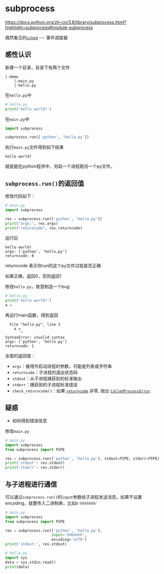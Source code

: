 # subprocess

https://docs.python.org/zh-cn/3.8/library/subprocess.html?highlight=subprocess#module-subprocess

偶然看见的[`sched`](https://docs.python.org/zh-cn/3.8/library/sched.html#module-sched) --- 事件调度器

## 感性认识

新建一个目录，目录下有两个文件

```
|-demo
    |-main.py
    |-hello.py
```

在`hello.py`中

```python
# hello.py
print('hello world!')
```



在`main.py`中

```python
import subprocess

subprocess.run(['python', 'hello.py'])
```



执行`main.py`文件得到如下结果

```
hello world!
```



就是能在python程序中，另起一个进程跑另一个py文件。



## **`subprocess.run()`的返回值**

修改代码如下：

```python
# main.py
import subprocess

res = subprocess.run(['python', 'hello.py'])
print("args:", res.args)
print("returncode", res.returncode)
```

运行后

```
hello world!
args: ['python', 'hello.py']
returncode: 0
```

returncode 表示你run的这个py文件过程是否正确

如果正确，返回0，否则返回1



修改`hello.py`，故意制造一个bug

```python
# hello.py
print('hello world!')
a = 
```

再运行main函数，得到返回

```
  File "hello.py", line 3
    a = 
       ^
SyntaxError: invalid syntax
args: ['python', 'hello.py']
returncode: 1
```

全面的返回值：

- `args`：被用作启动进程的参数，可能是列表或字符串
- `returncode`：子进程的退出状态码
- `stdout`：从子进程捕获到的标准输出
- `stderr`：捕获到的子进程标准错误
- `check_returncode()`：如果 [`returncode`](https://docs.python.org/zh-cn/3.8/library/subprocess.html?highlight=subprocess#subprocess.CompletedProcess.returncode) 非零, 抛出 [`CalledProcessError`](https://docs.python.org/zh-cn/3.8/library/subprocess.html?highlight=subprocess#subprocess.CalledProcessError).

## 疑惑

- 如何得到错误信息

修改`main.py`

```python
# main.py
import subprocess
from subprocess import PIPE

res = subprocess.run(['python', 'hello.py'], stdout=PIPE, stderr=PIPE)
print('stdout': res.stdout)
print('stderr': res.stderr)
```

## 与子进程进行通信

可以通过`subprocess.run()`的`input`参数给子进程发送消息。如果不设置encoding，就要传入二进制串，比如`b'hhhhhhh'`

```python
# main.py
import subprocess
from subprocess import PIPE

res = subprocess.run(['python', 'hello.py'],
                     input='hhhhhhh',
                     encoding='utf8')
print('stdout:', res.stdout)
```

```python
# hello.py 
import sys
data = sys.stdin.read()
print(data)
```

